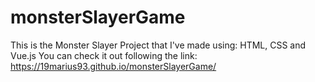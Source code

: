 # monsterSlayerGame
This is the Monster Slayer Project that I've made using: HTML, CSS and Vue.js
You can check it out following the link: https://19marius93.github.io/monsterSlayerGame/
